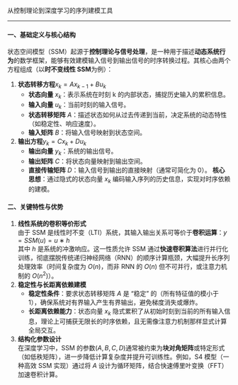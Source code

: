 从控制理论到深度学习的序列建模工具

---
#### 一、基础定义与核心结构

状态空间模型（SSM）起源于**控制理论与信号处理**，是一种用于描述**动态系统行为**的数学框架，能够有效建模输入信号到输出信号的时序转换过程。其核心由两个方程组成（以**时不变线性 SSM**为例）：
1. **状态转移方程**$x_k​=Ax_{k−1}​+Bu_k$​
    - **状态向量** $x_k$​：表示系统在时刻 k 的内部状态，捕捉历史输入的累积信息。
    - **输入向量** $u_k​$：当前时刻的输入信号。
    - **状态转移矩阵** $A$：描述状态如何从过去传递到当前，决定系统的动态特性（如稳定性、响应速度）。
    - **输入矩阵** $B$：将输入信号映射到状态空间。
2. **输出方程**$y_k​=Cx_k​+Du_k​$
    - **输出向量** $y_k$​：系统的输出信号。
    - **输出矩阵** $C$：将状态向量映射到输出空间。
    - **直接传输矩阵** $D$：输入信号到输出的直接映射（通常可简化为 0）。
**核心思想**：通过隐式的状态向量 $x_k$​ 编码输入序列的历史信息，实现对时序依赖的建模。
#### 二、关键特性与优势
1. **线性系统的卷积等价形式**  
    由于 SSM 是线性时不变（LTI）系统，其输入输出关系可等价于**卷积运算**：$y=SSM(u)=u∗h$  
    其中 $h$ 是系统的冲激响应。这一性质允许 SSM 通过**快速卷积算法**进行并行化训练，彻底摆脱传统递归神经网络（RNN）的顺序计算瓶颈，大幅提升长序列处理效率（时间复杂度为 $O(n)$，而非 RNN 的 $O(n)$ 但不可并行，或注意力机制的 $O(n^2)$）。
2. **稳定性与长距离依赖建模**
    - **稳定性条件**：要求状态转移矩阵 $A$ 是 “稳定” 的（所有特征值的模小于 1），确保系统对有界输入产生有界输出，避免梯度消失或爆炸。
    - **长距离依赖能力**：状态向量 $x_k$​ 隐式累积了从初始时刻到当前的所有输入信息，理论上可捕获无限长的时序依赖，且无需像注意力机制那样显式计算全局交互。
3. **结构化参数设计**  
    在深度学习中，SSM 的参数$(A,B,C,D)$通常被约束为**块对角矩阵**或特定形式（如低秩矩阵），进一步降低计算复杂度并提升可训练性。例如，S4 模型（一种高效 SSM 实现）通过将 $A$ 设计为循环矩阵，结合快速傅里叶变换（FFT）加速卷积计算。